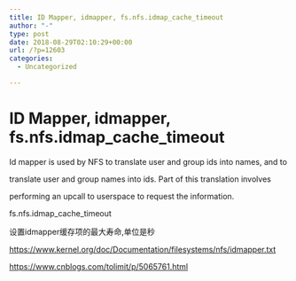 ```yaml
---
title: ID Mapper, idmapper, fs.nfs.idmap_cache_timeout
author: "-"
type: post
date: 2018-08-29T02:10:29+00:00
url: /?p=12603
categories:
  - Uncategorized

---
```

# ID Mapper, idmapper, fs.nfs.idmap_cache_timeout
Id mapper is used by NFS to translate user and group ids into names, and to
  
translate user and group names into ids. Part of this translation involves
  
performing an upcall to userspace to request the information.

fs.nfs.idmap_cache_timeout
  
设置idmapper缓存项的最大寿命,单位是秒

https://www.kernel.org/doc/Documentation/filesystems/nfs/idmapper.txt
  
https://www.cnblogs.com/tolimit/p/5065761.html